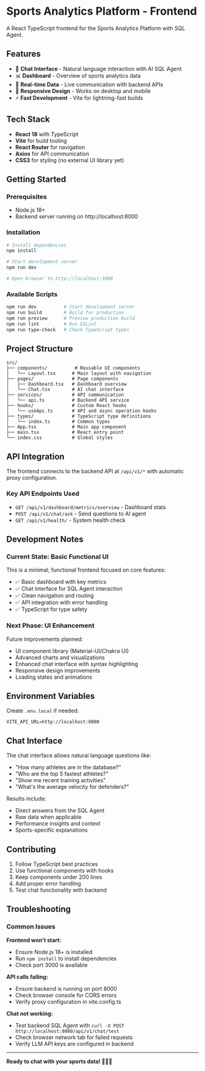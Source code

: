 # Sports Analytics Platform - Frontend

A React TypeScript frontend for the Sports Analytics Platform with SQL Agent.

## Features

- 🤖 **Chat Interface** - Natural language interaction with AI SQL Agent
- 📊 **Dashboard** - Overview of sports analytics data
- 🔄 **Real-time Data** - Live communication with backend APIs
- 📱 **Responsive Design** - Works on desktop and mobile
- ⚡ **Fast Development** - Vite for lightning-fast builds

## Tech Stack

- **React 18** with TypeScript
- **Vite** for build tooling
- **React Router** for navigation
- **Axios** for API communication
- **CSS3** for styling (no external UI library yet)

## Getting Started

### Prerequisites

- Node.js 18+ 
- Backend server running on http://localhost:8000

### Installation

```bash
# Install dependencies
npm install

# Start development server
npm run dev

# Open browser to http://localhost:3000
```

### Available Scripts

```bash
npm run dev          # Start development server
npm run build        # Build for production
npm run preview      # Preview production build
npm run lint         # Run ESLint
npm run type-check   # Check TypeScript types
```

## Project Structure

```
src/
├── components/          # Reusable UI components
│   └── Layout.tsx      # Main layout with navigation
├── pages/              # Page components
│   ├── Dashboard.tsx   # Dashboard overview
│   └── Chat.tsx        # AI chat interface
├── services/           # API communication
│   └── api.ts          # Backend API service
├── hooks/              # Custom React hooks
│   └── useApi.ts       # API and async operation hooks
├── types/              # TypeScript type definitions
│   └── index.ts        # Common types
├── App.tsx             # Main app component
├── main.tsx            # React entry point
└── index.css           # Global styles
```

## API Integration

The frontend connects to the backend API at `/api/v1/*` with automatic proxy configuration.

### Key API Endpoints Used

- `GET /api/v1/dashboard/metrics/overview` - Dashboard stats
- `POST /api/v1/chat/ask` - Send questions to AI agent
- `GET /api/v1/health/` - System health check

## Development Notes

### Current State: Basic Functional UI

This is a minimal, functional frontend focused on core features:

- ✅ Basic dashboard with key metrics
- ✅ Chat interface for SQL Agent interaction  
- ✅ Clean navigation and routing
- ✅ API integration with error handling
- ✅ TypeScript for type safety

### Next Phase: UI Enhancement

Future improvements planned:
- UI component library (Material-UI/Chakra UI)
- Advanced charts and visualizations
- Enhanced chat interface with syntax highlighting
- Responsive design improvements
- Loading states and animations

## Environment Variables

Create `.env.local` if needed:

```env
VITE_API_URL=http://localhost:8000
```

## Chat Interface

The chat interface allows natural language questions like:

- "How many athletes are in the database?"
- "Who are the top 5 fastest athletes?"
- "Show me recent training activities"
- "What's the average velocity for defenders?"

Results include:
- Direct answers from the SQL Agent
- Raw data when applicable
- Performance insights and context
- Sports-specific explanations

## Contributing

1. Follow TypeScript best practices
2. Use functional components with hooks
3. Keep components under 200 lines
4. Add proper error handling
5. Test chat functionality with backend

## Troubleshooting

### Common Issues

**Frontend won't start:**
- Ensure Node.js 18+ is installed
- Run `npm install` to install dependencies
- Check port 3000 is available

**API calls failing:**
- Ensure backend is running on port 8000
- Check browser console for CORS errors
- Verify proxy configuration in vite.config.ts

**Chat not working:**
- Test backend SQL Agent with `curl -X POST http://localhost:8000/api/v1/chat/test`
- Check browser network tab for failed requests
- Verify LLM API keys are configured in backend

---

**Ready to chat with your sports data! 🏃‍♂️💬**